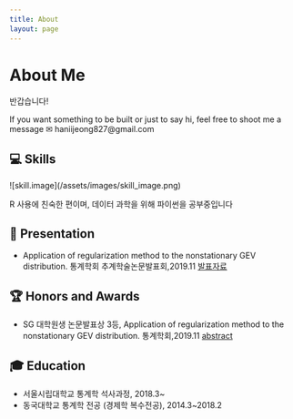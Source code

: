 ```yaml
---
title: About
layout: page
---
```

<!-- ![Profile Image]({{ site.url }}/{{ site.picture }}) -->
# About Me

<p>반갑습니다! </p>
<p>If you want something to be built or just to say hi, feel free to shoot me a message  ✉ haniijeong827@gmail.com</p>

<h2> 💻 Skills</h2>
![skill.image](/assets/images/skill_image.png)
<p> R 사용에 친숙한 편이며, 데이터 과학을 위해 파이썬을 공부중입니다 </p>

<h2> 🎤‍ Presentation</h2>
<ul class="skill-list">
	<li> Application of regularization method to the nonstationary GEV distribution. 통계학회 추계학술논문발표회,2019.11 
	<a href = '/assets/labworks/regularization_GEV.pdf'> 발표자료 </a>  </li>
</ul>

<h2> 🏆 Honors and Awards</h2>
<ul class="skill-list">
	<li> SG 대학원생 논문발표상 3등, Application of regularization method to the nonstationary GEV distribution. 통계학회,2019.11 <a href = '/assets/labworks/abstract_regularization_GEV.pdf'> abstract </a></li>
</ul>

<h2> 🎓 Education</h2>
<ul class="skill-list">
	<li> 서울시립대학교 통계학 석사과정, 2018.3~ </li>
	<li> 동국대학교 통계학 전공 (경제학 복수전공), 2014.3~2018.2 </li>
</ul>

<!-- <h2>Projects</h2>
<ul>
	<li><a href="https://github.com/">Lorem Lorem</a></li>
	<li><a href="https://github.com/">Ipsum Dolor</a></li>
	<li><a href="https://github.com/">Dolor Lorem</a></li>
</ul> -->
